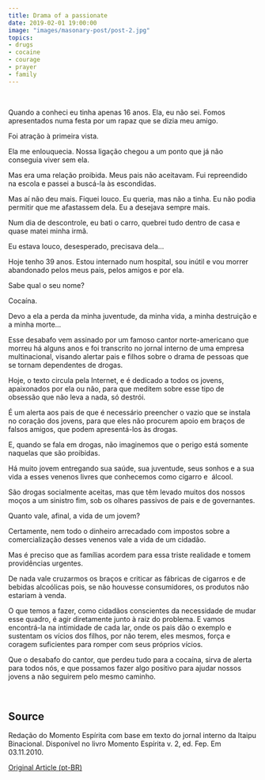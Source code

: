```yaml
---
title: Drama of a passionate
date: 2019-02-01 19:00:00
image: "images/masonary-post/post-2.jpg"
topics: 
- drugs
- cocaine
- courage
- prayer
- family
---
```

 

Quando a conheci eu tinha apenas 16 anos. Ela, eu não sei. Fomos apresentados
numa festa por um rapaz que se dizia meu amigo.

Foi atração à primeira vista.

Ela me enlouquecia. Nossa ligação chegou a um ponto que já não conseguia viver
sem ela.

Mas era uma relação proibida. Meus pais não aceitavam. Fui repreendido
na escola e passei a buscá-la às escondidas.

Mas aí não deu mais. Fiquei louco. Eu queria, mas não a tinha. Eu não podia
permitir que me afastassem dela. Eu a desejava sempre mais.

Num dia de descontrole, eu bati o carro, quebrei tudo dentro de casa e quase
matei minha irmã.

Eu estava louco, desesperado, precisava dela...

Hoje tenho 39 anos. Estou internado num hospital, sou inútil e vou morrer
abandonado pelos meus pais, pelos amigos e por ela.

Sabe qual o seu nome?

Cocaína.

Devo a ela a perda da minha juventude, da minha vida, a minha destruição e a
minha morte...

Esse desabafo vem assinado por um famoso cantor norte-americano que morreu há
alguns anos e foi transcrito no jornal interno de uma empresa multinacional,
visando alertar pais e filhos sobre o drama de pessoas que se tornam
dependentes de drogas.

Hoje, o texto circula pela Internet, e é dedicado a todos os jovens,
apaixonados por ela ou não, para que meditem sobre esse tipo de obsessão que
não leva a nada, só destrói.

É um alerta aos pais de que é necessário preencher o vazio que se instala no
coração dos jovens, para que eles não procurem apoio em braços de falsos
amigos, que podem apresentá-los às drogas.

E, quando se fala em drogas, não imaginemos que o perigo está somente naquelas
que são proibidas.

Há muito jovem entregando sua saúde, sua juventude, seus sonhos e a sua vida a
esses venenos livres que conhecemos como cigarro e  álcool.

São drogas socialmente aceitas, mas que têm levado muitos dos nossos moços a um
sinistro fim, sob os olhares passivos de pais e de governantes.

Quanto vale, afinal, a vida de um jovem?

Certamente, nem todo o dinheiro arrecadado com impostos sobre a comercialização
desses venenos vale a vida de um cidadão.

Mas é preciso que as famílias acordem para essa triste realidade e tomem
providências urgentes.

De nada vale cruzarmos os braços e criticar as fábricas de cigarros e de
bebidas alcoólicas pois, se não houvesse consumidores, os produtos não estariam
à venda.

O que temos a fazer, como cidadãos conscientes da necessidade de mudar esse
quadro, é agir diretamente junto à raiz do problema. E vamos encontrá-la na
intimidade de cada lar, onde os pais dão o exemplo e sustentam os vícios dos
filhos, por não terem, eles mesmos, força e coragem suficientes para romper com
seus próprios vícios.

Que o desabafo do cantor, que perdeu tudo para a cocaína, sirva de alerta para
todos nós, e que possamos fazer algo positivo para ajudar nossos jovens a não
seguirem pelo mesmo caminho.

 

## Source
Redação do Momento Espírita com base em texto do jornal interno da Itaipu
Binacional.
Disponível no livro Momento Espírita v. 2, ed. Fep.
Em 03.11.2010.



[Original Article (pt-BR)](http://momento.com.br/pt/ler_texto.php?id=201)
